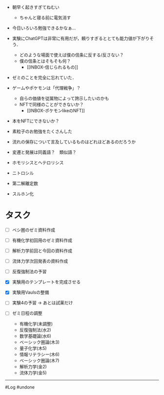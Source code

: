 
- 朝早く起きすぎてねむい
	- ちゃんと寝る前に電気消す
- 今日いろいろ勉強できるかなぁ...
- 実験にChatGPTは非常に有用だが，頼りすぎるととても能力値が下がりそう．
	- どのような場面で使えば僕の信条に反する/反さない？
	- 僕の信条とはそもそも何？
		- [[INBOX-信じられるもの]]
- ゼミのことを完全に忘れていた．

- ゲームやポケモンは「代理戦争」？
	- 自らの価値を従属物によって誇示したいのかも
	- NFTで同様のことができないか？
		- [[INBOX-ポケモンlikeのNFT]]
- 本をNFTにできないか？

- 素粒子のお勉強をたくさんした
- 流れの保存について言及しているものはどれほどあるのだろうか

- 変遷と発展は同義語？　類似語？

- ホモリシスとヘテロリシス
- ニトロシル
- 第二解離定数
- スルホン化

# タスク

- [ ] ベシ圏のゼミ資料作成
- [ ] 有機化学初回用のゼミ資料作成
- [ ] 解析力学前回と今回の資料作成
- [ ] 流体力学次回発表の資料作成
- [ ] 反復強制法の予習

- [x] 実験用のテンプレートを完成させる
- [x] 実験用Vaulsの整備
- [ ] 実験4の予習 -> あとは試薬だけ
- [ ] ゼミ日程の調整
	- 有機化学(未調整)
	- 反復強制法(水2)
	- 数学基礎論(水6)
	- ベーシック圏論(木3)
	- 量子化学(木5)
	- 情報リテラシー(木6)
	- ベーシック圏論(木7)
	- 解析力学(金2)
	- 流体力学(金5)
---
#Log #undone 